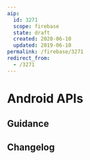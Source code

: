```yaml
---
aip:
  id: 3271
  scope: firebase
  state: draft
  created: 2020-06-10
  updated: 2019-06-10
permalink: /firebase/3271
redirect_from:
  - /3271
---
```


# Android APIs

## Guidance

## Changelog
